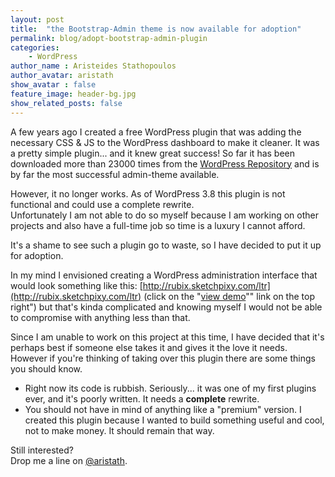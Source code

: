 ```yaml
---
layout: post
title:  "the Bootstrap-Admin theme is now available for adoption"
permalink: blog/adopt-bootstrap-admin-plugin
categories:
    - WordPress
author_name : Aristeides Stathopoulos
author_avatar: aristath
show_avatar : false
feature_image: header-bg.jpg
show_related_posts: false
---
```


A few years ago I created a free WordPress plugin that was adding the necessary CSS & JS to the WordPress dashboard to make it cleaner. It was a pretty simple plugin... and it knew great success!
So far it has been downloaded more than 23000 times from the [WordPress Repository](https://wordpress.org/plugins/bootstrap-admin/) and is by far the most successful admin-theme available.

However, it no longer works. As of WordPress 3.8 this plugin is not functional and could use a complete rewrite.  
Unfortunately I am not able to do so myself because I am working on other projects and also have a full-time job so time is a luxury I cannot afford.

It's a shame to see such a plugin go to waste, so I have decided to put it up for adoption.

In my mind I envisioned creating a WordPress administration interface that would look something like this: [http://rubix.sketchpixy.com/ltr](http://rubix.sketchpixy.com/ltr) (click on the "[view demo](http://rubix.sketchpixy.com/ltr#/app/dashboard)"" link on the top right") but that's kinda complicated and knowing myself I would not be able to compromise with anything less than that.

Since I am unable to work on this project at this time, I have decided that it's perhaps best if someone else takes it and gives it the love it needs.  
However if you're thinking of taking over this plugin there are some things you should know.

* Right now its code is rubbish. Seriously... it was one of my first plugins ever, and it's poorly written. It needs a **complete** rewrite.
* You should not have in mind of anything like a "premium" version. I created this plugin because I wanted to build something useful and cool, not to make money. It should remain that way.

Still interested?  
Drop me a line on [@aristath](http://twitter.com/aristath).
